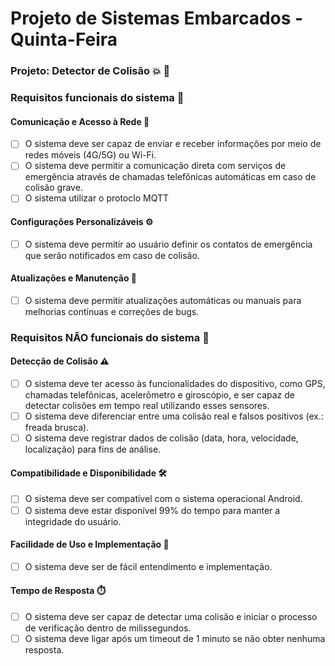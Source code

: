 # Projeto de Sistemas Embarcados - Quinta-Feira 

### Projeto: Detector de Colisão 💥 🚗 

### Requisitos funcionais do sistema 📝
#### Comunicação e Acesso à Rede 📡
- [ ] O sistema deve ser capaz de enviar e receber informações por meio de redes móveis (4G/5G) ou Wi-Fi.
- [ ] O sistema deve permitir a comunicação direta com serviços de emergência através de chamadas telefônicas automáticas em caso de colisão grave.
- [ ] O sistema utilizar o protoclo MQTT 

#### Configurações Personalizáveis ⚙️
- [ ] O sistema deve permitir ao usuário definir os contatos de emergência que serão notificados em caso de colisão.

#### Atualizações e Manutenção 🔄
- [ ] O sistema deve permitir atualizações automáticas ou manuais para melhorias contínuas e correções de bugs.

### Requisitos NÃO funcionais do sistema 📝

#### Detecção de Colisão ⚠️
- [ ] O sistema deve ter acesso às funcionalidades do dispositivo, como GPS, chamadas telefônicas, acelerômetro e giroscópio, e ser capaz de detectar colisões em tempo real utilizando esses sensores.
- [ ] O sistema deve diferenciar entre uma colisão real e falsos positivos (ex.: freada brusca).
- [ ] O sistema deve registrar dados de colisão (data, hora, velocidade, localização) para fins de análise.

#### Compatibilidade e Disponibilidade 🛠️
- [ ] O sistema deve ser compatível com o sistema operacional Android.
- [ ] O sistema deve estar disponível 99% do tempo para manter a integridade do usuário.

#### Facilidade de Uso e Implementação 🎯
- [ ] O sistema deve ser de fácil entendimento e implementação.

#### Tempo de Resposta ⏱️
- [ ] O sistema deve ser capaz de detectar uma colisão e iniciar o processo de verificação dentro de milissegundos.
- [ ] O sistema deve ligar após um timeout de 1 minuto se não obter nenhuma resposta.
